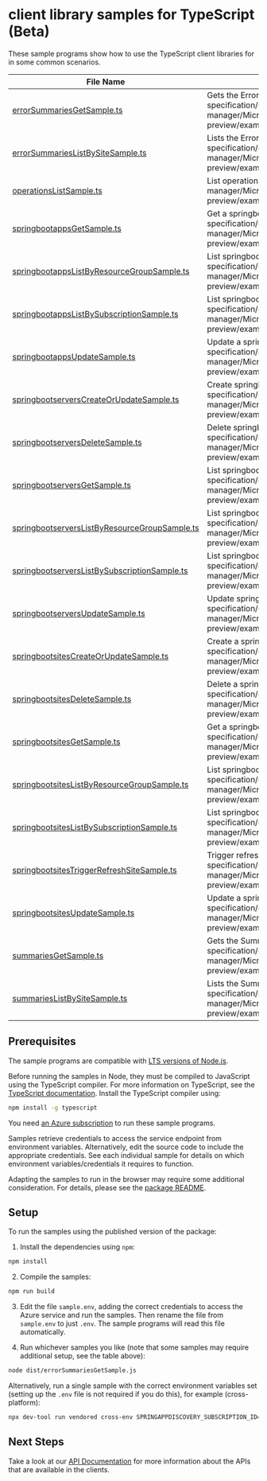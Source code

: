 # client library samples for TypeScript (Beta)

These sample programs show how to use the TypeScript client libraries for in some common scenarios.

| **File Name**                                                                               | **Description**                                                                                                                                                                                                                                   |
| ------------------------------------------------------------------------------------------- | ------------------------------------------------------------------------------------------------------------------------------------------------------------------------------------------------------------------------------------------------- |
| [errorSummariesGetSample.ts][errorsummariesgetsample]                                       | Gets the ErrorSummaries resource. x-ms-original-file: specification/offazurespringboot/resource-manager/Microsoft.OffAzureSpringBoot/preview/2023-01-01-preview/examples/ErrorSummaries_Get_MaximumSet_Gen.json                                   |
| [errorSummariesListBySiteSample.ts][errorsummarieslistbysitesample]                         | Lists the ErrorSummaries resource in springbootsites. x-ms-original-file: specification/offazurespringboot/resource-manager/Microsoft.OffAzureSpringBoot/preview/2023-01-01-preview/examples/ErrorSummaries_ListBySite_MaximumSet_Gen.json        |
| [operationsListSample.ts][operationslistsample]                                             | List operations. x-ms-original-file: specification/offazurespringboot/resource-manager/Microsoft.OffAzureSpringBoot/preview/2023-01-01-preview/examples/Operations_List_MaximumSet_Gen.json                                                       |
| [springbootappsGetSample.ts][springbootappsgetsample]                                       | Get a springbootapps resource. x-ms-original-file: specification/offazurespringboot/resource-manager/Microsoft.OffAzureSpringBoot/preview/2023-01-01-preview/examples/springbootapps_Get_MaximumSet_Gen.json                                      |
| [springbootappsListByResourceGroupSample.ts][springbootappslistbyresourcegroupsample]       | List springbootapps resource by resourceGroup x-ms-original-file: specification/offazurespringboot/resource-manager/Microsoft.OffAzureSpringBoot/preview/2023-01-01-preview/examples/springbootapps_ListByResourceGroup_MaximumSet_Gen.json       |
| [springbootappsListBySubscriptionSample.ts][springbootappslistbysubscriptionsample]         | List springbootapps resource by subscription x-ms-original-file: specification/offazurespringboot/resource-manager/Microsoft.OffAzureSpringBoot/preview/2023-01-01-preview/examples/springbootapps_ListBySubscription_MaximumSet_Gen.json         |
| [springbootappsUpdateSample.ts][springbootappsupdatesample]                                 | Update a springbootapps resource. x-ms-original-file: specification/offazurespringboot/resource-manager/Microsoft.OffAzureSpringBoot/preview/2023-01-01-preview/examples/springbootapps_Update_MaximumSet_Gen.json                                |
| [springbootserversCreateOrUpdateSample.ts][springbootserverscreateorupdatesample]           | Create springbootservers resource. x-ms-original-file: specification/offazurespringboot/resource-manager/Microsoft.OffAzureSpringBoot/preview/2023-01-01-preview/examples/springbootservers_CreateOrUpdate_MaximumSet_Gen.json                    |
| [springbootserversDeleteSample.ts][springbootserversdeletesample]                           | Delete springbootservers resource. x-ms-original-file: specification/offazurespringboot/resource-manager/Microsoft.OffAzureSpringBoot/preview/2023-01-01-preview/examples/springbootservers_Delete_MaximumSet_Gen.json                            |
| [springbootserversGetSample.ts][springbootserversgetsample]                                 | List springbootservers resource. x-ms-original-file: specification/offazurespringboot/resource-manager/Microsoft.OffAzureSpringBoot/preview/2023-01-01-preview/examples/springbootservers_Get_MaximumSet_Gen.json                                 |
| [springbootserversListByResourceGroupSample.ts][springbootserverslistbyresourcegroupsample] | List springbootservers resource by resourceGroup x-ms-original-file: specification/offazurespringboot/resource-manager/Microsoft.OffAzureSpringBoot/preview/2023-01-01-preview/examples/springbootservers_ListByResourceGroup_MaximumSet_Gen.json |
| [springbootserversListBySubscriptionSample.ts][springbootserverslistbysubscriptionsample]   | List springbootservers resource by subscription x-ms-original-file: specification/offazurespringboot/resource-manager/Microsoft.OffAzureSpringBoot/preview/2023-01-01-preview/examples/springbootservers_ListBySubscription_MaximumSet_Gen.json   |
| [springbootserversUpdateSample.ts][springbootserversupdatesample]                           | Update springbootservers resource. x-ms-original-file: specification/offazurespringboot/resource-manager/Microsoft.OffAzureSpringBoot/preview/2023-01-01-preview/examples/springbootservers_Update_MaximumSet_Gen.json                            |
| [springbootsitesCreateOrUpdateSample.ts][springbootsitescreateorupdatesample]               | Create a springbootsites resource. x-ms-original-file: specification/offazurespringboot/resource-manager/Microsoft.OffAzureSpringBoot/preview/2023-01-01-preview/examples/springbootsites_CreateOrUpdate_MaximumSet_Gen.json                      |
| [springbootsitesDeleteSample.ts][springbootsitesdeletesample]                               | Delete a springbootsites resource. x-ms-original-file: specification/offazurespringboot/resource-manager/Microsoft.OffAzureSpringBoot/preview/2023-01-01-preview/examples/springbootsites_Delete_MaximumSet_Gen.json                              |
| [springbootsitesGetSample.ts][springbootsitesgetsample]                                     | Get a springbootsites resource. x-ms-original-file: specification/offazurespringboot/resource-manager/Microsoft.OffAzureSpringBoot/preview/2023-01-01-preview/examples/springbootsites_Get_MaximumSet_Gen.json                                    |
| [springbootsitesListByResourceGroupSample.ts][springbootsiteslistbyresourcegroupsample]     | List springbootsites resource by resourceGroup. x-ms-original-file: specification/offazurespringboot/resource-manager/Microsoft.OffAzureSpringBoot/preview/2023-01-01-preview/examples/springbootsites_ListByResourceGroup_MaximumSet_Gen.json    |
| [springbootsitesListBySubscriptionSample.ts][springbootsiteslistbysubscriptionsample]       | List springbootsites resource by subscription x-ms-original-file: specification/offazurespringboot/resource-manager/Microsoft.OffAzureSpringBoot/preview/2023-01-01-preview/examples/springbootsites_ListBySubscription_MaximumSet_Gen.json       |
| [springbootsitesTriggerRefreshSiteSample.ts][springbootsitestriggerrefreshsitesample]       | Trigger refresh springbootsites action x-ms-original-file: specification/offazurespringboot/resource-manager/Microsoft.OffAzureSpringBoot/preview/2023-01-01-preview/examples/springbootsites_TriggerRefreshSite_MaximumSet_Gen.json              |
| [springbootsitesUpdateSample.ts][springbootsitesupdatesample]                               | Update a springbootsites resource. x-ms-original-file: specification/offazurespringboot/resource-manager/Microsoft.OffAzureSpringBoot/preview/2023-01-01-preview/examples/springbootsites_Update_MaximumSet_Gen.json                              |
| [summariesGetSample.ts][summariesgetsample]                                                 | Gets the Summaries resource. x-ms-original-file: specification/offazurespringboot/resource-manager/Microsoft.OffAzureSpringBoot/preview/2023-01-01-preview/examples/Summaries_Get_MaximumSet_Gen.json                                             |
| [summariesListBySiteSample.ts][summarieslistbysitesample]                                   | Lists the Summaries resource in springbootsites. x-ms-original-file: specification/offazurespringboot/resource-manager/Microsoft.OffAzureSpringBoot/preview/2023-01-01-preview/examples/Summaries_ListBySite_MaximumSet_Gen.json                  |

## Prerequisites

The sample programs are compatible with [LTS versions of Node.js](https://github.com/nodejs/release#release-schedule).

Before running the samples in Node, they must be compiled to JavaScript using the TypeScript compiler. For more information on TypeScript, see the [TypeScript documentation][typescript]. Install the TypeScript compiler using:

```bash
npm install -g typescript
```

You need [an Azure subscription][freesub] to run these sample programs.

Samples retrieve credentials to access the service endpoint from environment variables. Alternatively, edit the source code to include the appropriate credentials. See each individual sample for details on which environment variables/credentials it requires to function.

Adapting the samples to run in the browser may require some additional consideration. For details, please see the [package README][package].

## Setup

To run the samples using the published version of the package:

1. Install the dependencies using `npm`:

```bash
npm install
```

2. Compile the samples:

```bash
npm run build
```

3. Edit the file `sample.env`, adding the correct credentials to access the Azure service and run the samples. Then rename the file from `sample.env` to just `.env`. The sample programs will read this file automatically.

4. Run whichever samples you like (note that some samples may require additional setup, see the table above):

```bash
node dist/errorSummariesGetSample.js
```

Alternatively, run a single sample with the correct environment variables set (setting up the `.env` file is not required if you do this), for example (cross-platform):

```bash
npx dev-tool run vendored cross-env SPRINGAPPDISCOVERY_SUBSCRIPTION_ID="<springappdiscovery subscription id>" SPRINGAPPDISCOVERY_RESOURCE_GROUP="<springappdiscovery resource group>" node dist/errorSummariesGetSample.js
```

## Next Steps

Take a look at our [API Documentation][apiref] for more information about the APIs that are available in the clients.

[errorsummariesgetsample]: https://github.com/Azure/azure-sdk-for-js/blob/main/sdk/springappdiscovery/arm-springappdiscovery/samples/v1-beta/typescript/src/errorSummariesGetSample.ts
[errorsummarieslistbysitesample]: https://github.com/Azure/azure-sdk-for-js/blob/main/sdk/springappdiscovery/arm-springappdiscovery/samples/v1-beta/typescript/src/errorSummariesListBySiteSample.ts
[operationslistsample]: https://github.com/Azure/azure-sdk-for-js/blob/main/sdk/springappdiscovery/arm-springappdiscovery/samples/v1-beta/typescript/src/operationsListSample.ts
[springbootappsgetsample]: https://github.com/Azure/azure-sdk-for-js/blob/main/sdk/springappdiscovery/arm-springappdiscovery/samples/v1-beta/typescript/src/springbootappsGetSample.ts
[springbootappslistbyresourcegroupsample]: https://github.com/Azure/azure-sdk-for-js/blob/main/sdk/springappdiscovery/arm-springappdiscovery/samples/v1-beta/typescript/src/springbootappsListByResourceGroupSample.ts
[springbootappslistbysubscriptionsample]: https://github.com/Azure/azure-sdk-for-js/blob/main/sdk/springappdiscovery/arm-springappdiscovery/samples/v1-beta/typescript/src/springbootappsListBySubscriptionSample.ts
[springbootappsupdatesample]: https://github.com/Azure/azure-sdk-for-js/blob/main/sdk/springappdiscovery/arm-springappdiscovery/samples/v1-beta/typescript/src/springbootappsUpdateSample.ts
[springbootserverscreateorupdatesample]: https://github.com/Azure/azure-sdk-for-js/blob/main/sdk/springappdiscovery/arm-springappdiscovery/samples/v1-beta/typescript/src/springbootserversCreateOrUpdateSample.ts
[springbootserversdeletesample]: https://github.com/Azure/azure-sdk-for-js/blob/main/sdk/springappdiscovery/arm-springappdiscovery/samples/v1-beta/typescript/src/springbootserversDeleteSample.ts
[springbootserversgetsample]: https://github.com/Azure/azure-sdk-for-js/blob/main/sdk/springappdiscovery/arm-springappdiscovery/samples/v1-beta/typescript/src/springbootserversGetSample.ts
[springbootserverslistbyresourcegroupsample]: https://github.com/Azure/azure-sdk-for-js/blob/main/sdk/springappdiscovery/arm-springappdiscovery/samples/v1-beta/typescript/src/springbootserversListByResourceGroupSample.ts
[springbootserverslistbysubscriptionsample]: https://github.com/Azure/azure-sdk-for-js/blob/main/sdk/springappdiscovery/arm-springappdiscovery/samples/v1-beta/typescript/src/springbootserversListBySubscriptionSample.ts
[springbootserversupdatesample]: https://github.com/Azure/azure-sdk-for-js/blob/main/sdk/springappdiscovery/arm-springappdiscovery/samples/v1-beta/typescript/src/springbootserversUpdateSample.ts
[springbootsitescreateorupdatesample]: https://github.com/Azure/azure-sdk-for-js/blob/main/sdk/springappdiscovery/arm-springappdiscovery/samples/v1-beta/typescript/src/springbootsitesCreateOrUpdateSample.ts
[springbootsitesdeletesample]: https://github.com/Azure/azure-sdk-for-js/blob/main/sdk/springappdiscovery/arm-springappdiscovery/samples/v1-beta/typescript/src/springbootsitesDeleteSample.ts
[springbootsitesgetsample]: https://github.com/Azure/azure-sdk-for-js/blob/main/sdk/springappdiscovery/arm-springappdiscovery/samples/v1-beta/typescript/src/springbootsitesGetSample.ts
[springbootsiteslistbyresourcegroupsample]: https://github.com/Azure/azure-sdk-for-js/blob/main/sdk/springappdiscovery/arm-springappdiscovery/samples/v1-beta/typescript/src/springbootsitesListByResourceGroupSample.ts
[springbootsiteslistbysubscriptionsample]: https://github.com/Azure/azure-sdk-for-js/blob/main/sdk/springappdiscovery/arm-springappdiscovery/samples/v1-beta/typescript/src/springbootsitesListBySubscriptionSample.ts
[springbootsitestriggerrefreshsitesample]: https://github.com/Azure/azure-sdk-for-js/blob/main/sdk/springappdiscovery/arm-springappdiscovery/samples/v1-beta/typescript/src/springbootsitesTriggerRefreshSiteSample.ts
[springbootsitesupdatesample]: https://github.com/Azure/azure-sdk-for-js/blob/main/sdk/springappdiscovery/arm-springappdiscovery/samples/v1-beta/typescript/src/springbootsitesUpdateSample.ts
[summariesgetsample]: https://github.com/Azure/azure-sdk-for-js/blob/main/sdk/springappdiscovery/arm-springappdiscovery/samples/v1-beta/typescript/src/summariesGetSample.ts
[summarieslistbysitesample]: https://github.com/Azure/azure-sdk-for-js/blob/main/sdk/springappdiscovery/arm-springappdiscovery/samples/v1-beta/typescript/src/summariesListBySiteSample.ts
[apiref]: https://learn.microsoft.com/javascript/api/@azure/arm-springappdiscovery?view=azure-node-preview
[freesub]: https://azure.microsoft.com/free/
[package]: https://github.com/Azure/azure-sdk-for-js/tree/main/sdk/springappdiscovery/arm-springappdiscovery/README.md
[typescript]: https://www.typescriptlang.org/docs/home.html
